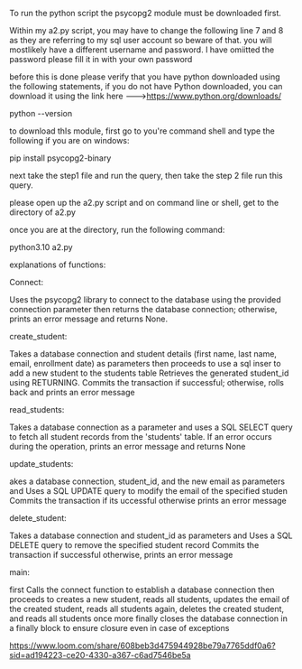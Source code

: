 To run the python script the psycopg2 module must be downloaded first.

Within my a2.py script, you may have to change the following line 7 and 8 as they are referring to my sql user account so beware of that. you will mostlikely have a different username and password. I have omiitted the password please fill it in with your own password

before this is done please verify that you have python downloaded using the following statements, if you do not have Python downloaded, you can download it using the link here --->https://www.python.org/downloads/

python --version

to download thIs module, first go to you're command shell and type the following if you are on windows:

pip install psycopg2-binary

next take the step1 file and run the query, then take the step 2 file run this query.

please open up the a2.py script and on command line or shell, get to the directory of a2.py

once you are at the directory, run the following command:

python3.10 a2.py

explanations of functions:

Connect:

Uses the psycopg2 library to connect to the database using the provided connection parameter then returns the database connection; otherwise, prints an error message and returns None.

create_student:

Takes a database connection and student details (first name, last name, email, enrollment date) as parameters then proceeds to use a sql inser to add a new student to the students table
Retrieves the generated student_id using RETURNING.
Commits the transaction if successful; otherwise, rolls back and prints an error message

read_students:

Takes a database connection as a parameter and uses a SQL SELECT query to fetch all student records from the 'students' table.
If an error occurs during the operation, prints an error message and returns None

update_students:

akes a database connection, student_id, and the new email as parameters and Uses a SQL UPDATE query to modify the email of the specified studen
Commits the transaction if its uccessful otherwise prints an error message

delete_student:

Takes a database connection and student_id as parameters and Uses a SQL DELETE query to remove the specified student record
Commits the transaction if successful otherwise, prints an error message

main:

first Calls the connect function to establish a database connection then proceeds to creates a new student, reads all students, updates the email of the created student, reads all students again, deletes the created student, and reads all students once more
finally closes the database connection in a finally block to ensure closure even in case of exceptions



https://www.loom.com/share/608beb3d475944928be79a7765ddf0a6?sid=ad194223-ce20-4330-a367-c6ad7546be5a





